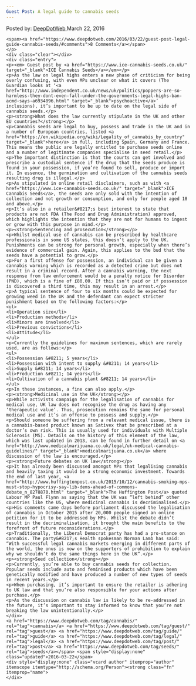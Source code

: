 ```yaml
---
Guest Post: A legal guide to cannabis seeds
---
```

<article class="post-listing post-13541 post type-post status-publish format-standard has-post-thumbnail hentry  tag-cannabis tag-guest tag-guide tag-legal tag-post tag-seeds">
    <div class="post-inner">
        <span>Posted by: <a href="https://www.deepdotweb.com/author/admin/" title="">DeepDotWeb </a></span>
    <span>March 22, 2016</span>
    
    <span><a href="https://www.deepdotweb.com/2016/03/22/guest-post-legal-guide-cannabis-seeds/#comments">8 Comments</a></span>
    </p>
    <div class="clear"></div>
    <div class="entry">
    <p><em> Guest post by <a href="https://www.ice-cannabis-seeds.co.uk/" target="_blank">ICE Cannabis Seeds</a></em></p>
    <p>As the law on legal highs enters a new phase of criticism for being overly confusing, with even MPs unclear on what it covers (The Guardian looks at ‘<a href="http://www.independent.co.uk/news/uk/politics/poppers-are-so-harmless-they-dont-even-fall-under-the-governments-legal-highs-ban-acmd-says-a6934096.html" target="_blank">psychoactive</a>’ inclusions), it’s important to be up to date on the legal side of cannabis seeds.</p>
    <p><strong>What does the law currently stipulate in the UK and other EU countries?</strong></p>
    <p>Cannabis seeds are legal to buy, possess and trade in the UK and in a number of European countries, listed <a href="https://en.wikipedia.org/wiki/Legality_of_cannabis_by_country" target="_blank">here</a> in full, including Spain, Germany and France. This means the public are legally entitled to purchase seeds online and a number of legitimate companies specialise in seed retail.</p>
    <p>The important distinction is that the courts can get involved and prescribe a custodial sentence if the drug that the seeds produce is found in your possession, if you’re found to sell, produce or import it. In essence, the germination and cultivation of the cannabis seeds resulting drug is illegal.</p>
    <p>As stipulated in online retail disclaimers, such as with <a href="https://www.ice-cannabis-seeds.co.uk/" target="_blank">ICE Cannabis Seeds</a>, the seeds are only sold with the intention of collection and not growth or consumption, and only for people aged 18 and above.</p>
    <p>It’s also in a retailer&#8217;s best interest to state that products are not FDA (The Food and Drug Administration) approved, which highlights the intention that they are not for humans to ingest or grow with this purpose in mind.</p>
    <p><strong>Sentencing and prosecution</strong></p>
    <p>Whilst medical use of cannabis can be prescribed by healthcare professionals in some US states, this doesn’t apply to the UK. Punishments can be strong for personal growth, especially when there’s evidence of commercial gain. Again, this applies to the bud that the seeds have a potential to grow.</p>
    <p>For a first offense for possession, an individual can be given a cannabis warning which is recorded as a detected crime but does not result in a criminal record. After a cannabis warning, the next response from law enforcement would be a penalty notice for Disorder (PND), which is a fine of £80.00. If this isn’t paid or if possession is discovered a third time, this may result in an arrest.</p>
    <p>A typical sentence of four to six months could be expected for growing weed in the UK and the defendant can expect stricter punishment based on the following factors:</p>
    <ul>
    <li>Operation size</li>
    <li>Production methods</li>
    <li>Minors are involved</li>
    <li>Previous convictions</li>
    <li>Attitude</li>
    </ul>
    <p>Currently the guidelines for maximum sentences, which are rarely used, are as follows:</p>
    <ul>
    <li>Possession &#8211; 5 years</li>
    <li>Possession with intent to supply &#8211; 14 years</li>
    <li>Supply &#8211; 14 years</li>
    <li>Production &#8211; 14 years</li>
    <li>Cultivation of a cannabis plant &#8211; 14 years</li>
    </ul>
    <p>In these instances, a fine can also apply.</p>
    <p><strong>Medicinal use in the UK</strong></p>
    <p>While activists campaign for the legalisation of cannabis for medical use, UK law does not recognise the drug as having any ‘therapeutic value’. Thus, prosecution remains the same for personal medical use and it’s an offense to possess and supply.</p>
    <p>Should someone be suffering from a relevant medical issue, there is a cannabis-based product known as Sativex that be prescribed at a doctor’s own risk. This is usually used for individuals with Multiple Sclerosis (MS). Details on the history of this element of the law, which was last updated in 2013, can be found in further detail on <a href="http://www.medicalmarijuana.co.uk/legal/uk-medical-cannabis-guidelines/" target="_blank">medicalmarijuana.co.uk</a> where discussion of the law is encouraged.</p>
    <p><strong>Future debates on UK law</strong></p>
    <p>It has already been discussed amongst MPs that legalising cannabis and heavily taxing it would be a strong economic investment. Towards the end of last year, <a href="http://www.huffingtonpost.co.uk/2015/10/12/cannabis-smoking-mps-must-stop-hypocrisy-say-lib-dems-ahead-of-commons-debate_n_8278870.html" target="_blank">The Huffington Post</a> quoted Labour MP Paul Flynn as saying that the UK was “left behind” other countries like the US, where medicinal cannabis is decriminalised.</p>
    <p>His comments came days before parliament discussed the legalisation of cannabis in October 2015 after 20,000 people signed an online petition for it to be addressed by MPs. Whilst the debate didn’t result in the decriminalisation, it brought the main benefits to the forefront of future reconsiderations.</p>
    <p>Traditionally, the Liberal Democrat party has had a pro-stance on cannabis. The party&#8217;s Health spokesman Norman Lamb has said: “With successful legal cannabis markets emerging in different parts of the world, the onus is now on the supporters of prohibition to explain why we shouldn’t do the same things here in the UK”.</p>
    <p><strong>Seed collection</strong></p>
    <p>Currently, you’re able to buy cannabis seeds for collection. Popular seeds include auto and feminised products which have been genetically modified and have produced a number of new types of seeds in recent years.</p>
    <p>When purchasing, it’s important to ensure the retailer is adhering to UK law and that you’re also responsible for your actions after purchase.</p>
    <p>As the discussion on cannabis law is likely to be re-addressed in the future, it’s important to stay informed to know that you’re not breaking the law unintentionally.</p>
    </div>
    <a href="https://www.deepdotweb.com/tag/cannabis/" rel="tag">cannabis</a> <a href="https://www.deepdotweb.com/tag/guest/" rel="tag">guest</a> <a href="https://www.deepdotweb.com/tag/guide/" rel="tag">guide</a> <a href="https://www.deepdotweb.com/tag/legal/" rel="tag">legal</a> <a href="https://www.deepdotweb.com/tag/post/" rel="tag">post</a> <a href="https://www.deepdotweb.com/tag/seeds/" rel="tag">seeds</a></span> <span style="display:none" class="updated">2016-03-22</span>
    <div style="display:none" class="vcard author" itemprop="author" itemscope itemtype="http://schema.org/Person"><strong class="fn" itemprop="name">
    </div>
</article>

